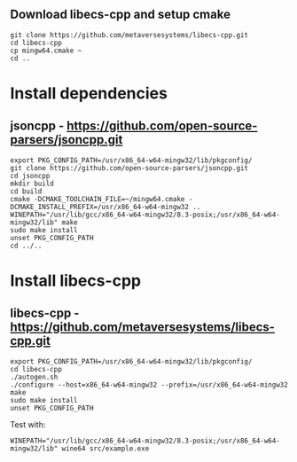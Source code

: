 ## Download libecs-cpp and setup cmake

```
git clone https://github.com/metaversesystems/libecs-cpp.git
cd libecs-cpp
cp mingw64.cmake ~
cd ..
```

# Install dependencies

## jsoncpp - https://github.com/open-source-parsers/jsoncpp.git

```
export PKG_CONFIG_PATH=/usr/x86_64-w64-mingw32/lib/pkgconfig/
git clone https://github.com/open-source-parsers/jsoncpp.git
cd jsoncpp
mkdir build
cd build
cmake -DCMAKE_TOOLCHAIN_FILE=~/mingw64.cmake -DCMAKE_INSTALL_PREFIX=/usr/x86_64-w64-mingw32 ..
WINEPATH="/usr/lib/gcc/x86_64-w64-mingw32/8.3-posix;/usr/x86_64-w64-mingw32/lib" make
sudo make install
unset PKG_CONFIG_PATH
cd ../..
```

# Install libecs-cpp

## libecs-cpp - https://github.com/metaversesystems/libecs-cpp.git

```
export PKG_CONFIG_PATH=/usr/x86_64-w64-mingw32/lib/pkgconfig/
cd libecs-cpp
./autogen.sh
./configure --host=x86_64-w64-mingw32 --prefix=/usr/x86_64-w64-mingw32
make
sudo make install
unset PKG_CONFIG_PATH
```

Test with:

```
WINEPATH="/usr/lib/gcc/x86_64-w64-mingw32/8.3-posix;/usr/x86_64-w64-mingw32/lib" wine64 src/example.exe
```
